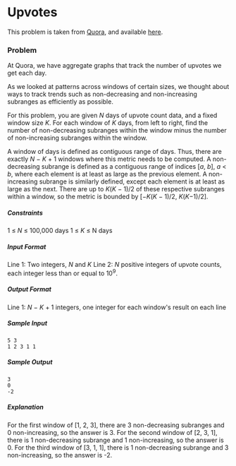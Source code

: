 # Upvotes #

This problem is taken from [Quora](https://www.quora.com), and available [here](https://www.quora.com/challenges#upvotes).

### Problem ###

At Quora, we have aggregate graphs that track the number of upvotes we get each day.

As we looked at patterns across windows of certain sizes, we thought about ways to track trends such as non-decreasing and 
non-increasing subranges as efficiently as possible.

For this problem, you are given *N* days of upvote count data, and a fixed window size *K*. For each window of *K* days, 
from left to right, find the number of non-decreasing subranges within the window minus the number of non-increasing subranges within the window.

A window of days is defined as contiguous range of days. Thus, there are exactly *N* − *K* + 1 windows where this metric 
needs  to be computed. A non-decreasing subrange is defined as a contiguous range of indices [*a*, *b*], *a* < *b*, where 
each element is at least as large as the previous element. A non-increasing subrange is similarly defined, except each 
element is at least as large as the next. There are up to *K*(*K* − 1)/2 of these respective subranges within a window, 
so the metric is bounded by [−*K*(*K* − 1)/2, *K*(*K*−1)/2].

##### Constraints #####
1 ≤ *N* ≤ 100,000 days
1 ≤ *K* ≤ N days

##### Input Format #####
Line 1: Two integers, *N* and *K*
Line 2: *N* positive integers of upvote counts, each integer less than or equal to 10<sup>9</sup>.

##### Output Format #####
Line 1: *N* − *K* + 1 integers, one integer for each window's result on each line

##### Sample Input #####
```
5 3
1 2 3 1 1
```

##### Sample Output #####
```
3
0
-2
```

##### Explanation #####
For the first window of [1, 2, 3], there are 3 non-decreasing subranges and 0
non-increasing, so the answer is 3. For the second window of [2, 3, 1], there is 1 non-decreasing subrange and 1 
non-increasing, so the answer is 0. For the third window of [3, 1, 1], there is 1 non-decreasing subrange and 3 
non-increasing, so the answer is -2.
